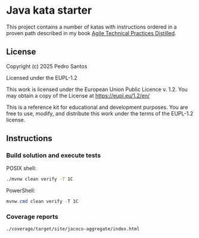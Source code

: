 # Java kata starter

This project contains a number of katas with instructions ordered in a proven path described in my
book [Agile Technical Practices Distilled](https://leanpub.com/agiletechnicalpracticesdistilled).

## License

Copyright (c) 2025 Pedro Santos

Licensed under the EUPL-1.2

This work is licensed under the European Union Public Licence v. 1.2. You may obtain a copy of the License at https://eupl.eu/1.2/en/

This is a reference kit for educational and development purposes. You are free to use, modify, and distribute this work under the terms of the EUPL-1.2 license.

## Instructions

### Build solution and execute tests

POSIX shell:

```sh
./mvnw clean verify -T 1C
```

PowerShell:

```powershell
mvnw.cmd clean verify -T 1C
```

### Coverage reports

```sh
./coverage/target/site/jacoco-aggregate/index.html
```

